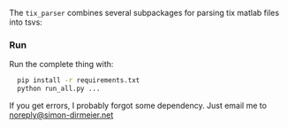 The `tix_parser` combines several subpackages for parsing tix matlab files
into tsvs:

### Run

Run the complete thing with:

```sh
  pip install -r requirements.txt
  python run_all.py ...
```

If you get errors, I probably forgot some dependency.
Just email me to noreply@simon-dirmeier.net





